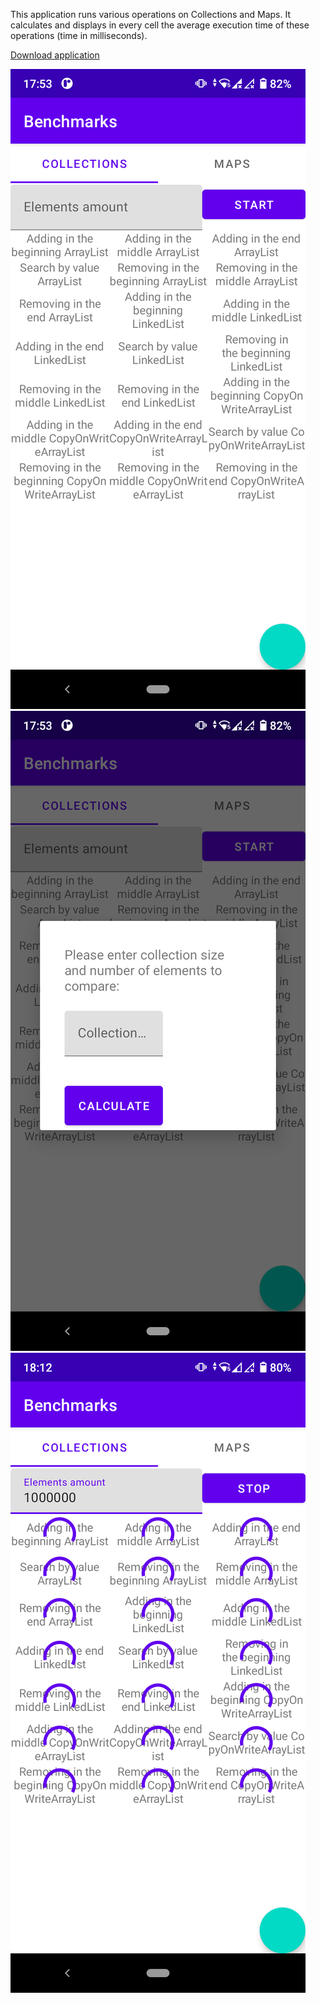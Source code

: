 This application runs various operations on Collections and Maps.
It calculates and displays in every cell the average execution time of these operations (time in milliseconds).

[Download application](apk/Benchmarks.apk)


![alt text](apk/Screenshot_1.png)
![alt text](apk/Screenshot_2.png)
![alt text](apk/Screenshot_3.png)